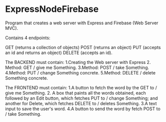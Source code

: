 # ExpressNodeFirebase

Program that creates a web server with Express and Firebase (Web Server MVC).

Contains 4 endpoints:

GET (returns a collection of objects)
POST (returns an object)
PUT (accepts an id and returns an object)
DELETE (accepts an id).

The BACKEND must contain:
1.Creating the Web server with Express
2. Method: GET / give me Something.
3.Method: POST / take Something.
4.Method: PUT / change Something concrete.
5.Method: DELETE / delete Something concrete.

The FRONTEND must contain:
1.A button to fetch the word by the GET to / give me Something.
2. A box that paints all the words obtained, each followed by an Edit button, which fetches PUT to / change Something; and another for Delete, which fetches DELETE to / deletes Something.
3.A text input to save the user's word.
4.A button to send the word by fetch POST to / take Something.